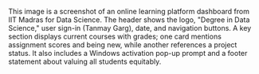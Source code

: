 This image is a screenshot of an online learning platform dashboard from IIT Madras for Data Science. The header shows the logo, "Degree in Data Science," user sign-in (Tanmay Garg), date, and navigation buttons. A key section displays current courses with grades; one card mentions assignment scores and being new, while another references a project status. It also includes a Windows activation pop-up prompt and a footer statement about valuing all students equitably.